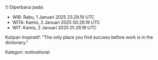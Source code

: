 ⏰ Diperbarui pada:
- WIB: Rabu, 1 Januari 2025 23.29.19 UTC
- WITA: Kamis, 2 Januari 2025 00.29.19 UTC
- WIT: Kamis, 2 Januari 2025 01.29.19 UTC

Kutipan Inspiratif:
"The only place you find success before work is in the dictionary."


Kategori: motivational

